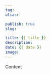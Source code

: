 ```yaml
---
tag:
alias:

publish: true
slug:

title: {{ title }}
description:
date: {{ date }}
image:
---
```


Content
